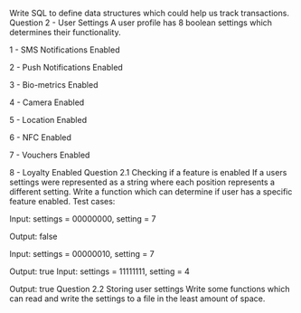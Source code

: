 Write SQL to define data structures which could help us track transactions.
Question 2 - User Settings
A user profile has 8 boolean settings which determines their functionality.


1 - SMS Notifications Enabled

2 - Push Notifications Enabled

3 - Bio-metrics Enabled

4 - Camera Enabled

5 - Location Enabled

6 - NFC Enabled

7 - Vouchers Enabled

8 - Loyalty Enabled
Question 2.1 Checking if a feature is enabled
If a users settings were represented as a string where each position represents a
different setting. Write a function which can determine if user has a specific feature
enabled.
Test cases:

Input: settings = 00000000, setting = 7

Output: false


Input: settings = 00000010, setting = 7

Output: true
Input: settings = 11111111, setting = 4

Output: true
Question 2.2 Storing user settings
Write some functions which can read and write the settings to a file in the least
amount of space.
